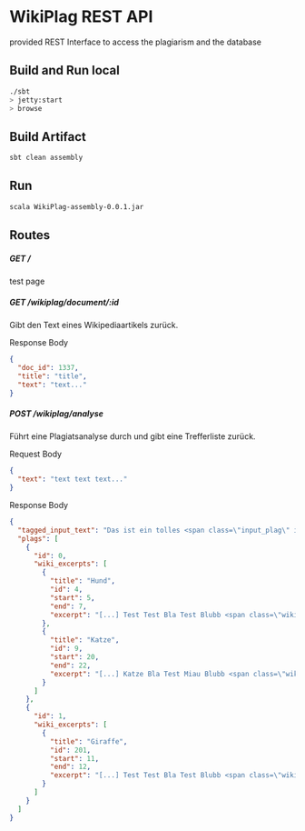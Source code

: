 # WikiPlag REST API

provided REST Interface to access the plagiarism and the database 

## Build and Run local

```bash
./sbt
> jetty:start
> browse
```

## Build Artifact
```bash
sbt clean assembly
```

## Run
```bash
scala WikiPlag-assembly-0.0.1.jar
```

## Routes

##### GET /
test page

##### GET /wikiplag/document/:id
Gibt den Text eines Wikipediaartikels zurück.

Response Body
```json
{
  "doc_id": 1337,
  "title": "title",
  "text": "text..." 
}
```

##### POST /wikiplag/analyse
Führt eine Plagiatsanalyse durch und gibt eine Trefferliste zurück.

Request Body
```json
{
  "text": "text text text..." 
}
```

Response Body
```json
{
  "tagged_input_text": "Das ist ein tolles <span class=\"input_plag\" id=\"0\">Plagiat. Bla bla.</span> Hier geht <span class=\"input_plag\" id=\"1\">der Text</span> weiter.",
  "plags": [
    {
      "id": 0,
      "wiki_excerpts": [
        {
          "title": "Hund",
          "id": 4,
          "start": 5,
          "end": 7,
          "excerpt": "[...] Test Test Bla Test Blubb <span class=\"wiki_plag\">Plagiat. Bla bla.</span> Hund Bla Test Bellen Blubb [...]" 
        },
        {
          "title": "Katze",
          "id": 9,
          "start": 20,
          "end": 22,
          "excerpt": "[...] Katze Bla Test Miau Blubb <span class=\"wiki_plag\">Plagiat. Bla bla.</span> Test Test Bla Test Blubb [...]" 
        }
      ]
    },
    {
      "id": 1,
      "wiki_excerpts": [
        {
          "title": "Giraffe",
          "id": 201,
          "start": 11,
          "end": 12,
          "excerpt": "[...] Test Test Bla Test Blubb <span class=\"wiki_plag\">der Text</span> Hund Bla Test Gelb Blubb [...]" 
        }
      ]
    }
  ]
}
```